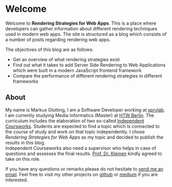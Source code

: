 # Welcome

Welcome to **Rendering Strategies for Web Apps**.
This is a place where developers can gather information about different rendering techniques used in modern web apps.
The site is structured as a blog which consists of a number of posts regarding rendering web apps.

The objectives of this blog are as follows:
* Get an overview of what rendering strategies exist
* Find out what it takes to add Server Side Rendering to Web Applications which were built in a modern JavaScript frontend framework
* Compare the performance of different rendering strategies in different frameworks

## About

My name is Markus Glutting, I am a Software Developer working at [sprylab](https://sprylab.com/).
I am currently studying Media Informatics (Master) at [HTW Berlin](https://www.htw-berlin.de/).
The curriculum includes the elaboration of two so-called [Independent Coursworks](https://imi-master.htw-berlin.de/studium/independent-coursework/).
Students are expected to find a topic which is connected to the course of study and work on that topic independently.
I chose *Rendering Strategies for Web Apps* as my topic and decided to publish the results in this blog.   
Independent Courseworks also need a supervisor who helps in case of questions and assesses the final results.
[Prof. Dr. Kleinen](http://home.htw-berlin.de/~kleinen/) kindly agreed to take on this role.

If you have any questions or remarks please do not hesitate to [send me an email](mailto:markus.glutting@student.htw-berlin.de).
Feel free to visit my other projects on [github](https://github.com/glutengo) or [medium](https://medium.com/@glutengo) if you are interested.

 



